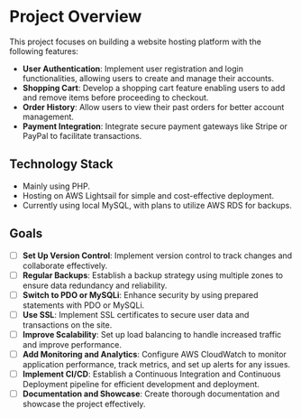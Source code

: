 # Project Overview

This project focuses on building a website hosting platform with the following features:

- **User Authentication**: Implement user registration and login functionalities, allowing users to create and manage their accounts.
- **Shopping Cart**: Develop a shopping cart feature enabling users to add and remove items before proceeding to checkout.
- **Order History**: Allow users to view their past orders for better account management.
- **Payment Integration**: Integrate secure payment gateways like Stripe or PayPal to facilitate transactions.

## Technology Stack

- Mainly using PHP.
- Hosting on AWS Lightsail for simple and cost-effective deployment.
- Currently using local MySQL, with plans to utilize AWS RDS for backups.

## Goals

- [ ] **Set Up Version Control**: Implement version control to track changes and collaborate effectively.
- [ ] **Regular Backups**: Establish a backup strategy using multiple zones to ensure data redundancy and reliability.
- [ ] **Switch to PDO or MySQLi**: Enhance security by using prepared statements with PDO or MySQLi.
- [ ] **Use SSL**: Implement SSL certificates to secure user data and transactions on the site.
- [ ] **Improve Scalability**: Set up load balancing to handle increased traffic and improve performance.
- [ ] **Add Monitoring and Analytics**: Configure AWS CloudWatch to monitor application performance, track metrics, and set up alerts for any issues.
- [ ] **Implement CI/CD**: Establish a Continuous Integration and Continuous Deployment pipeline for efficient development and deployment.
- [ ] **Documentation and Showcase**: Create thorough documentation and showcase the project effectively.
